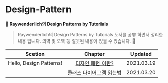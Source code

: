# Design-Pattern

:closed_book: **Raywenderlich의 Design Patterns by Tutorials**

> Raywenderlich의 Design Patterns by Tutorials 도서를 공부 하면서 정리한 내용 입니다.
> 의역 및 오역 등 잘못된 내용이 있을 수 있습니다. :pray:

|         Scetion         |                                       Chapter                                        |  Updated   |
| :---------------------: | :----------------------------------------------------------------------------------: | :--------: |
| Hello, Design Patterns! |     [디자인 패턴 이란?](/1.Hello,%20Design%20Patterns!/WhatareDesignPatterns.md)     | 2021.03.19 |
|                         | [클래스 다이어그램 읽는법](/1.Hello,%20Design%20Patterns!/HowtoReadAclassDiagram.md) | 2021.03.20 |
